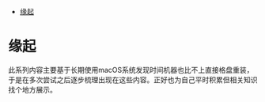 <!--ts-->
* [缘起](#缘起)

<!-- Created by https://github.com/ekalinin/github-markdown-toc -->
<!-- Added by: runner, at: Sun Jun 12 07:02:43 UTC 2022 -->

<!--te-->
# 缘起

此系列内容主要基于长期使用macOS系统发现时间机器也比不上直接格盘重装，于是在多次尝试之后逐步梳理出现在这些内容。正好也为自己平时积累但相关知识找个地方展示。